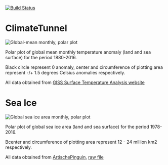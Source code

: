 [![Build Status](https://travis-ci.org/wvangeit/ClimateTunnel.svg?branch=master)](https://travis-ci.org/wvangeit/ClimateTunnel)

# ClimateTunnel

![Global-mean monthly, polar plot](https://wvangeit.github.io/ClimateTunnel/climate.gif)

Polar plot of global mean monthly temperature anomaly (land and sea surface) for the period 1880-2016.

Black circle represent 0 anomaly, center and circumference of plotting area represent -/+ 1.5 degrees Celsius anomalies respectively.

All data obtained from [GISS Surface Temperature Analysis website](http://data.giss.nasa.gov/gistemp/)

# Sea Ice

![Global sea ice area monthly, polar plot](https://wvangeit.github.io/ClimateTunnel/seaice.gif)

Polar plot of global sea ice area (land and sea surface) for the period 1978-2016.

Bcenter and circumference of plotting area represent 12 - 24 million km2 respectively.

All data obtained from [ArtischePinguin](https://sites.google.com/site/arctischepinguin/home), [raw file](https://sites.google.com/site/arctischepinguin/home/sea-ice-extent-area/data/nsidc_global_nt_final_and_nrt.txt.gz)
